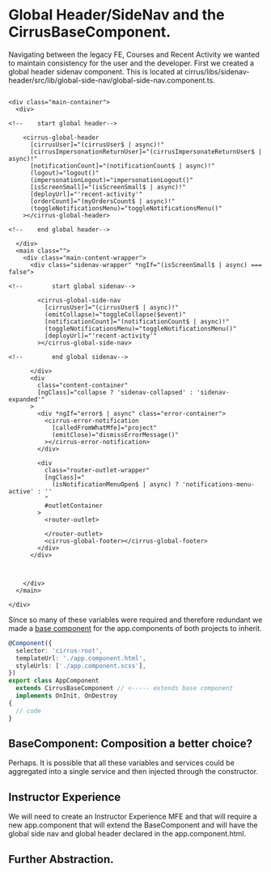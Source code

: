 # Global Header/SideNav and the CirrusBaseComponent.
Navigating between the legacy FE, Courses and Recent Activity we wanted to maintain consistency for the user and the developer.  First we created a global header sidenav component. This is located at cirrus/libs/sidenav-header/src/lib/global-side-nav/global-side-nav.component.ts.


```angular2html

<div class="main-container">
  <div>

<!--    start global header-->

    <cirrus-global-header
      [cirrusUser]="(cirrusUser$ | async)!"
      [cirrusImpersonationReturnUser]="(cirrusImpersonateReturnUser$ | async)!"
      [notificationCount]="(notificationCount$ | async)!"
      (logout)="logout()"
      (impersonationLogout)="impersonationLogout()"
      [isScreenSmall]="(isScreenSmall$ | async)!"
      [deployUrl]="'recent-activity'"
      [orderCount]="(myOrdersCount$ | async)!"
      (toggleNotificationsMenu)="toggleNotificationsMenu()"
    ></cirrus-global-header>

<!--    end global header-->

  </div>
  <main class="">
    <div class="main-content-wrapper">
      <div class="sidenav-wrapper" *ngIf="(isScreenSmall$ | async) === false">

<!--        start global sidenav-->

        <cirrus-global-side-nav
          [cirrusUser]="(cirrusUser$ | async)!"
          (emitCollapse)="toggleCollapse($event)"
          [notificationCount]="(notificationCount$ | async)!"
          (toggleNotificationsMenu)="toggleNotificationsMenu()"
          [deployUrl]="'recent-activity'"
        ></cirrus-global-side-nav>

<!--        end global sidenav-->

      </div>
      <div
        class="content-container"
        [ngClass]="collapse ? 'sidenav-collapsed' : 'sidenav-expanded'"
      >
        <div *ngIf="error$ | async" class="error-container">
          <cirrus-error-notification
            [calledFromWhatMfe]="project"
            (emitClose)="dismissErrorMessage()"
          ></cirrus-error-notification>
        </div>

        <div
          class="router-outlet-wrapper"
          [ngClass]="
            (isNotificationMenuOpen$ | async) ? 'notifications-menu-active' : ''
          "
          #outletContainer
        >
          <router-outlet>

          </router-outlet>
          <cirrus-global-footer></cirrus-global-footer>
        </div>
      </div>



    </div>
  </main>

</div>

```
Since so many of these variables were required and therefore redundant we made a [base component](https://github.com/cirrusaircraft/cirrus-lms-fe-mono/blob/master/libs/ui/src/lib/cirrus-base/CirrusBase.component.ts) for the app.components of both projects to inherit.

```typescript
@Component({
  selector: 'cirrus-root',
  templateUrl: './app.component.html',
  styleUrls: ['./app.component.scss'],
})
export class AppComponent
  extends CirrusBaseComponent // <----- extends base component
  implements OnInit, OnDestroy
{
  // code
}
```
## BaseComponent: Composition a better choice?
Perhaps. It is possible that all these variables and services could be aggregated into a single service and then injected through the constructor.

## Instructor Experience
We will need to create an Instructor Experience MFE and that will require a new app.component that will extend the BaseComponent and will have the global side nav and global header declared in the app.component.html.

## Further Abstraction.
